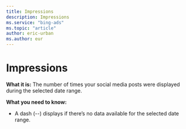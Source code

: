 ```yaml
---
title: Impressions
description: Impressions
ms.service: "bing-ads"
ms.topic: "article"
author: eric-urban
ms.author: eur
---
```


# Impressions

**What it is:**  The number of times your social media posts were displayed during the selected date range.

**What you need to know:**
- A dash (--) displays if there’s no data available for the selected date range.


